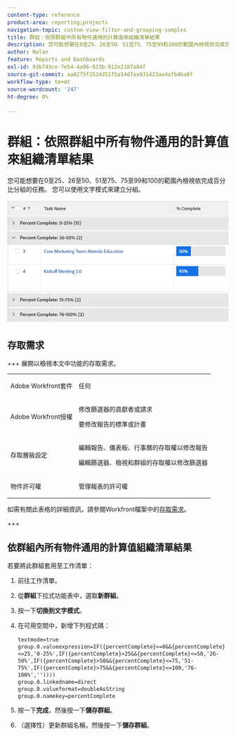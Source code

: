 ```yaml
---
content-type: reference
product-area: reporting;projects
navigation-topic: custom-view-filter-and-grouping-samples
title: 群組：依照群組中所有物件通用的計算值來組織清單結果
description: 您可能想要在0至25、26至50、51至75、75至99和100的範圍內檢視依完成百分比分組的任務。 您可以使用文字模式來建立分組。
author: Nolan
feature: Reports and Dashboards
exl-id: 93b743ce-7e54-4a96-933b-912e2107a84f
source-git-commit: aa8275f252dd51f5a14d7aa931423aa4afb4ba8f
workflow-type: tm+mt
source-wordcount: '247'
ht-degree: 0%

---
```


# 群組：依照群組中所有物件通用的計算值來組織清單結果

<!--Audited: 10/2024-->

您可能想要在0至25、26至50、51至75、75至99和100的範圍內檢視依完成百分比分組的任務。 您可以使用文字模式來建立分組。

![依計算值分組](assets/grouping-calculated-value-column-to-all-objects.png)

## 存取需求

+++ 展開以檢視本文中功能的存取需求。 

<table style="table-layout:auto"> 
 <col> 
 <col> 
 <tbody> 
  <tr> 
   <td role="rowheader">Adobe Workfront套件</td> 
   <td> <p>任何</p> </td> 
  </tr> 
  <tr> 
   <td role="rowheader">Adobe Workfront授權</td> 
   <td> 
   <p>修改篩選器的貢獻者或請求 </p>
   <p>要修改報告的標準或計畫</p>
  </tr> 
  <tr> 
   <td role="rowheader">存取層級設定</td> 
   <td> <p>編輯報告、儀表板、行事曆的存取權以修改報告</p> <p>編輯篩選器、檢視和群組的存取權以修改篩選器</p> </td> 
  </tr> 
  <tr> 
   <td role="rowheader">物件許可權</td> 
   <td> <p>管理報表的許可權</p>  </td> 
  </tr> 
 </tbody> 
</table>

如需有關此表格的詳細資訊，請參閱Workfront檔案中的[存取需求](/help/quicksilver/administration-and-setup/add-users/access-levels-and-object-permissions/access-level-requirements-in-documentation.md)。

+++

## 依群組內所有物件通用的計算值組織清單結果

若要將此群組套用至工作清單：

1. 前往工作清單。
1. 從&#x200B;**群組**&#x200B;下拉式功能表中，選取&#x200B;**新群組**。

1. 按一下&#x200B;**切換到文字模式**。
1. 在可用空間中，新增下列程式碼：

   ```
   textmode=true
   group.0.valueexpression=IF({percentComplete}>=0&&{percentComplete}<=25,'0-25%',IF({percentComplete}>25&&{percentComplete}<=50,'26-50%',IF({percentComplete}>50&&{percentComplete}<=75,'51-75%',IF({percentComplete}>75&&{percentComplete}<=100,'76-100%',''))))
   group.0.linkedname=direct
   group.0.valueformat=doubleAsString
   group.0.namekey=percentComplete
   ```

1. 按一下&#x200B;**完成**，然後按一下&#x200B;**儲存群組**。
1. （選擇性）更新群組名稱，然後按一下&#x200B;**儲存群組**。
